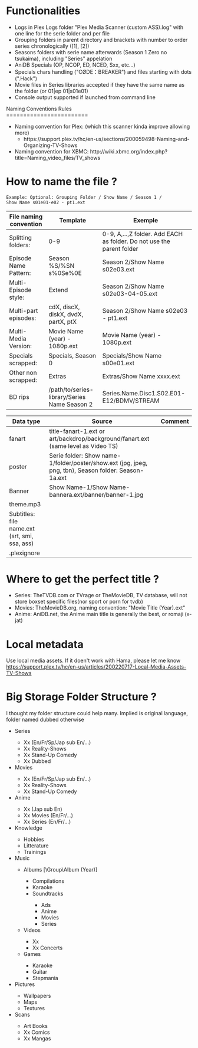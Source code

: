 Functionalities<BR>
===============
<UL>
      <LI> Logs in Plex Logs folder "Plex Media Scanner (custom ASS).log" with one line for the serie folder and per file</LI>
      <LI> Grouping folders in parent directory and brackets with number to order series chronologically ([1], [2])</LI>
      <LI> Seasons folders with serie name afterwards (Season 1 Zero no tsukaima), including "Series" appelation</LI>
      <LI> AniDB Specials (OP, NCOP, ED, NCED, Sxx, etc...)</LI>
      <LI> Specials chars handling ("CØDE：BREAKER") and files starting with dots (".Hack")</LI>
      <LI> Movie files in Series libraries accepted if they have the same name as the folder (or 01|ep 01|s01e01)</LI>
      <LI> Console output supported if launched from command line</LI>
  </UL>
Naming Conventions Rules<BR>
========================

<UL>
  <LI> Naming convention for Plex: (which this scanner kinda improve allowing more)
    <UL>
      <LI> https://support.plex.tv/hc/en-us/sections/200059498-Naming-and-Organizing-TV-Shows</LI>
    </UL>
  <LI> Naming convention for XBMC:  http://wiki.xbmc.org/index.php?title=Naming_video_files/TV_shows</LI>
</UL>

How to name the file ?
======================

   <CODE>Example: Optional: Grouping Folder / Show Name / Season 1 / Show Name s01e01-e02 - pt1.ext</CODE>
   <BR>
<TABLE>
<THEAD>
<TR> <TH> File naming convention </TH> <TH> Template            </TH> <TH>Exemple </TH> </TR>
</THEAD>
<TBODY>
<TR> <TD> Splitting folders:     </TD> <TD> 0-9                 </TD> <TD> 0-9, A,...,Z folder. Add EACH as folder. Do not use the parent folder </TD> </TR>
<TR> <TD> Episode Name Pattern:  </TD> <TD> Season %S/%SN s%0Se%0E </TD> <TD> Season 2/Show Name s02e03.ext </TD> </TR>
<TR> <TD> Multi-Episode style:   </TD> <TD> Extend              </TD> <TD> Season 2/Show Name s02e03-04-05.ext </TD> </TR>
<TR> <TD> Multi-part episodes:   </TD> <TD> cdX, discX, diskX, dvdX, partX, ptX </TD> <TD> Season 2/Show Name s02e03 - pt1.ext </TD> </TR>
<TR> <TD> Multi-Media Version:   </TD> <TD> Movie Name (year) - 1080p.ext </TD> <TD> Movie Name (year) - 1080p.ext </TD> </TR>
<TR> <TD> Specials scrapped:     </TD> <TD> Specials, Season 0  </TD> <TD> Specials/Show Name s00e01.ext </TD> </TR>
<TR> <TD> Other non scrapped:    </TD> <TD> Extras              </TD> <TD> Extras/Show Name xxxx.ext </TD> </TR>
<TR> <TD> BD rips                </TD> <TD> /path/to/series-library/Series Name Season 2 </TD> <TD> Series.Name.Disc1.S02.E01-E12/BDMV/STREAM </TD> </TR>
</TBODY>
</TABLE>

<TABLE>
<THEAD>
<TR> <TH> Data type </TH> <TH> Source                </TH> <TH>           Comment </TH> </TR>
</THEAD>
<TBODY>
<TR> <TD> fanart    </TD> <TD> title-fanart-1.ext or art/backdrop/background/fanart.ext (same level as Video TS)  </TD> </TR>
<TR> <TD> poster    </TD> <TD> Serie folder: Show name-1/folder/poster/show.ext (jpg, jpeg, png, tbn),  Season folder: Season-1a.ext</TD> <TR>          
<TR> <TD> Banner    </TD> <TD> Show Name-1/Show Name-bannera.ext/banner/banner-1.jpg </TD> </TR>
<TR> <TD> theme.mp3  </TD><TR>
<TR> <TD> Subtitles: file name.ext (srt, smi, ssa, ass) </TD><TR>
<TR> <TD> .plexignore </TD><TR>
</TBODY>
</TABLE>
   
Where to get the perfect title ?
================================

<UL>
  <LI> Series: TheTVDB.com or TVrage or TheMovieDB, TV database, will not store boxset specific files(nor sport or porn for tvdb)</LI>
  <LI> Movies: TheMovieDB.org, naming convention: "Movie Title (Year).ext" </LI>
  <LI> Anime:  AniDB.net, the Anime main title is generally the best, or romaji (x-jat) </LI>
</UL>

Local metadata
==============
Use local media assets. If it doen't work with Hama, please let me know
https://support.plex.tv/hc/en-us/articles/200220717-Local-Media-Assets-TV-Shows

Big Storage Folder Structure ?
==============================
I thought my folder structure could help many.
Implied is original language, folder named dubbed otherwise

<UL>
  <LI> Series </LI>
    <UL>
      <LI> Xx (En/Fr/Sp/Jap sub En/...)</LI>
      <LI> Xx Reality-Shows </LI>
      <LI> Xx Stand-Up Comedy </LI>
      <LI> Xx Dubbed </LI>
    </UL>

  <LI> Movies </LI>
    <UL>
      <LI> Xx (En/Fr/Sp/Jap sub En/...)</LI>
      <LI> Xx Reality-Shows </LI>
      <LI> Xx Stand-Up Comedy </LI>
    </UL>
    
  <LI> Anime </LI>
    <UL>
      <LI> Xx (Jap sub En)</LI>
      <LI> Xx Movies (En/Fr/...)</LI>
      <LI> Xx Series (En/Fr/...)</LI>
    </UL>
    
  <LI> Knowledge </LI>
    <UL>
      <LI> Hobbies </LI>
      <LI> Litterature </LI>
      <LI> Trainings </LI>
    </UL>
    
  <LI> Music </LI>
    <UL>
      <LI> Albums [\Group\Album (Year)] </LI>
        <UL>
          <LI> Compilations </LI>
          <LI> Karaoke </LI>
          <LI> Soundtracks </LI>
            <UL>
              <LI> Ads </LI>
              <LI> Anime </LI>
              <LI> Movies </LI>
              <LI> Series </LI>
            </UL>
        </UL>
      <LI> Videos </LI>
        <UL>
          <LI> Xx </LI>
          <LI> Xx Concerts </LI>
        </UL>
      <LI> Games </LI>
        <UL>
          <LI> Karaoke </LI>
          <LI> Guitar </LI>
          <LI> Stepmania </LI>
        </UL>
    </UL>
    
  <LI> Pictures </LI>
    <UL>
      <LI> Wallpapers </LI>
      <LI> Maps </LI>
      <LI> Textures </LI>
    </UL>
    
  <LI> Scans </LI>
    <UL>
      <LI> Art Books </LI>
      <LI> Xx Comics </LI>
      <LI> Xx Mangas </LI>
    </UL>
</UL>
